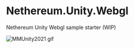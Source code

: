 # Nethereum.Unity.Webgl
Nethereum Unity Webgl sample starter (WIP)

![MMUnity2021 gif](https://user-images.githubusercontent.com/562371/148795418-d09438d0-5857-4dfc-92af-3a3b025f8c22.gif)

